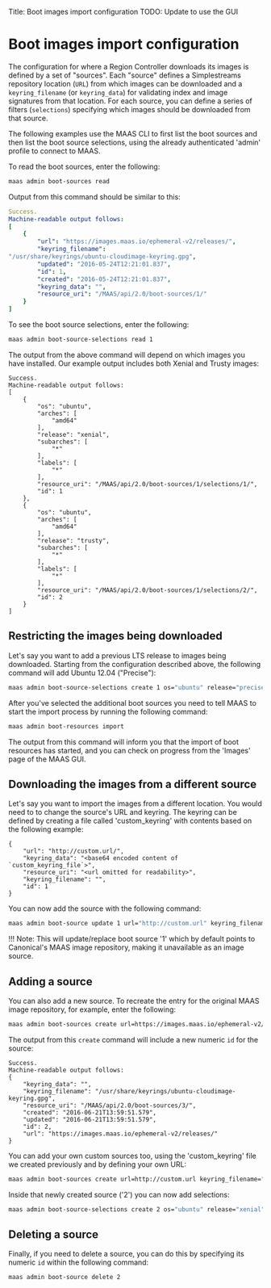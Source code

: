 Title: Boot images import configuration
TODO: 	Update to use the GUI

# Boot images import configuration

The configuration for where a Region Controller downloads its images is defined
by a set of "sources". Each "source" defines a Simplestreams repository
location (`URL`) from which images can be downloaded and a `keyring_filename`
(or `keyring_data`) for validating index and image signatures from that
location.  For each source, you can define a series of filters (`selections`)
specifying which images should be downloaded from that source.

The following examples use the MAAS CLI to first list the boot sources and then
list the boot source selections, using the already authenticated 'admin'
profile to connect to MAAS.


To read the boot sources, enter the following:

```bash
maas admin boot-sources read
```

Output from this command should be similar to this:

```yaml
Success.
Machine-readable output follows:
[
    {
        "url": "https://images.maas.io/ephemeral-v2/releases/",
        "keyring_filename":
"/usr/share/keyrings/ubuntu-cloudimage-keyring.gpg",
        "updated": "2016-05-24T12:21:01.837",
        "id": 1,
        "created": "2016-05-24T12:21:01.837",
        "keyring_data": "",
        "resource_uri": "/MAAS/api/2.0/boot-sources/1/"
    }
]
```

To see the boot source selections, enter the following:

```bash
maas admin boot-source-selections read 1
```

The output from the above command will depend on which images you have
installed. Our example output includes both Xenial and Trusty images:

```nohighlight
Success.
Machine-readable output follows:
[
    {
        "os": "ubuntu",
        "arches": [
            "amd64"
        ],
        "release": "xenial",
        "subarches": [
            "*"
        ],
        "labels": [
            "*"
        ],
        "resource_uri": "/MAAS/api/2.0/boot-sources/1/selections/1/",
        "id": 1
    },
    {
        "os": "ubuntu",
        "arches": [
            "amd64"
        ],
        "release": "trusty",
        "subarches": [
            "*"
        ],
        "labels": [
            "*"
        ],
        "resource_uri": "/MAAS/api/2.0/boot-sources/1/selections/2/",
        "id": 2
    }
]

```

## Restricting the images being downloaded

Let's say you want to add a previous LTS release to images being downloaded.
Starting from the configuration described above, the following command will add
Ubuntu 12.04 ("Precise"):

```bash
maas admin boot-source-selections create 1 os="ubuntu" release="precise" arches="amd64" subarches="*" labels="*"
```

After you've selected the additional boot sources you need to tell MAAS to
start the import process by running the following command:

```bash
maas admin boot-resources import
```

The output from this command will inform you that the import of boot resources
has started, and you can check on progress from the 'Images' page of the MAAS
GUI.

## Downloading the images from a different source

Let's say you want to import the images from a different location. You would
need to to change the source's URL and keyring. The keyring can be defined by
creating a file called 'custom_keyring' with contents based on the following
example:

```nohighlight
{
    "url": "http://custom.url/",
    "keyring_data": "<base64 encoded content of `custom_keyring_file`>",
    "resource_uri": "<url omitted for readability>",
    "keyring_filename": "",
    "id": 1
}
```

You can now add the source with the following command:

```bash
maas admin boot-source update 1 url="http://custom.url" keyring_filename="" keyring_data@=./custom_keyring
```

!!! Note: This will update/replace boot source '1' which by default points to
Canonical's MAAS image repository, making it unavailable as an image source.

## Adding a source

You can also add a new source. To recreate the entry for the original MAAS
image repository, for example, enter the following:

```bash
maas admin boot-sources create url=https://images.maas.io/ephemeral-v2/releases/ keyring_filename=/usr/share/keyrings/ubuntu-cloudimage-keyring.gpg
```

The output from this `create` command will include a new numeric `id` for the source:

```nohighlight
Success.
Machine-readable output follows:
{
    "keyring_data": "",
    "keyring_filename": "/usr/share/keyrings/ubuntu-cloudimage-keyring.gpg",
    "resource_uri": "/MAAS/api/2.0/boot-sources/3/",
    "created": "2016-06-21T13:59:51.579",
    "updated": "2016-06-21T13:59:51.579",
    "id": 2,
    "url": "https://images.maas.io/ephemeral-v2/releases/"
}

```

You can add your own custom sources too, using the 'custom_keyring' file we created
previously and by defining your own URL:

```bash
maas admin boot-sources create url=http://custom.url keyring_filename="" keyring_data@=./ custom_keyring_file

```
Inside that newly created source ('2') you can now add selections:

```bash
maas admin boot-source-selections create 2 os="ubuntu" release="xenial" arches="amd64" subarches="*" labels='*'
```

## Deleting a source

Finally, if you need to delete a source, you can do this by specifying its
numeric `id` within the following command:

```bash
maas admin boot-source delete 2
```
